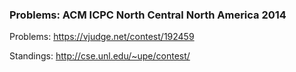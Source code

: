  ### Problems: ACM ICPC North Central North America 2014
 Problems: https://vjudge.net/contest/192459
 
 Standings: http://cse.unl.edu/~upe/contest/
